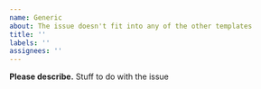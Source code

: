 ```yaml
---
name: Generic
about: The issue doesn't fit into any of the other templates
title: ''
labels: ''
assignees: ''
---
```


**Please describe.** Stuff to do with the issue
